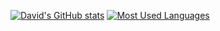 [![David's GitHub stats](https://github-readme-stats.vercel.app/api?username=zkffhtm6523&show_icons=true&theme=radical)](https://github.com/zkffhtm6523/github-readme-stats)
[![Most Used Languages](https://github-readme-stats.vercel.app/api/top-langs/?username=zkffhtm6523&langs_count=5&hide=TSQL,PLpgSQL,PLSQL,HTML,CSS&layout=default&theme=radical)
](https://github.com/zkffhtm6523/github-readme-stats)

<!--
**zkffhtm6523/zkffhtm6523** is a ✨ _special_ ✨ repository because its `README.md` (this file) appears on your GitHub profile.

Here are some ideas to get you started:

- 🔭 I’m currently working on ...
- 🌱 I’m currently learning ...
- 👯 I’m looking to collaborate on ...
- 🤔 I’m looking for help with ...
- 💬 Ask me about ...
- 📫 How to reach me: ...
- 😄 Pronouns: ...
- ⚡ Fun fact: ...
-->
